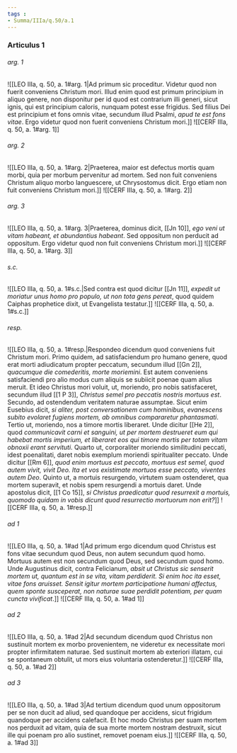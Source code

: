 ```yaml
---
tags : 
- Summa/IIIa/q.50/a.1
---
```


### Articulus 1

###### arg. 1
![[LEO IIIa, q. 50, a. 1#arg. 1|Ad primum sic proceditur. Videtur quod non fuerit conveniens Christum mori. Illud enim quod est primum principium in aliquo genere, non disponitur per id quod est contrarium illi generi, sicut ignis, qui est principium caloris, nunquam potest esse frigidus. Sed filius Dei est principium et fons omnis vitae, secundum illud Psalmi, *apud te est fons vitae*. Ergo videtur quod non fuerit conveniens Christum mori.]]
![[CERF IIIa, q. 50, a. 1#arg. 1]]

###### arg. 2
![[LEO IIIa, q. 50, a. 1#arg. 2|Praeterea, maior est defectus mortis quam morbi, quia per morbum pervenitur ad mortem. Sed non fuit conveniens Christum aliquo morbo languescere, ut Chrysostomus dicit. Ergo etiam non fuit conveniens Christum mori.]]
![[CERF IIIa, q. 50, a. 1#arg. 2]]

###### arg. 3
![[LEO IIIa, q. 50, a. 1#arg. 3|Praeterea, dominus dicit, [[Jn 10]], *ego veni ut vitam habeant, et abundantius habeant*. Sed oppositum non perducit ad oppositum. Ergo videtur quod non fuit conveniens Christum mori.]]
![[CERF IIIa, q. 50, a. 1#arg. 3]]

###### s.c.
![[LEO IIIa, q. 50, a. 1#s.c.|Sed contra est quod dicitur [[Jn 11]], *expedit ut moriatur unus homo pro populo, ut non tota gens pereat*, quod quidem Caiphas prophetice dixit, ut Evangelista testatur.]]
![[CERF IIIa, q. 50, a. 1#s.c.]]

###### resp.
![[LEO IIIa, q. 50, a. 1#resp.|Respondeo dicendum quod conveniens fuit Christum mori. Primo quidem, ad satisfaciendum pro humano genere, quod erat morti adiudicatum propter peccatum, secundum illud [[Gn 2]], *quacumque die comederitis, morte moriemini*. Est autem conveniens satisfaciendi pro alio modus cum aliquis se subiicit poenae quam alius meruit. Et ideo Christus mori voluit, ut, moriendo, pro nobis satisfaceret, secundum illud [[1 P 3]], *Christus semel pro peccatis nostris mortuus est*. Secundo, ad ostendendum veritatem naturae assumptae. Sicut enim Eusebius dicit, *si aliter, post conversationem cum hominibus, evanescens subito evolaret fugiens mortem, ab omnibus compararetur phantasmati*. Tertio ut, moriendo, nos a timore mortis liberaret. Unde dicitur [[He 2]], quod *communicavit carni et sanguini, ut per mortem destrueret eum qui habebat mortis imperium, et liberaret eos qui timore mortis per totam vitam obnoxii erant servituti*. Quarto ut, corporaliter moriendo similitudini peccati, idest poenalitati, daret nobis exemplum moriendi spiritualiter peccato. Unde dicitur [[Rm 6]], *quod enim mortuus est peccato, mortuus est semel, quod autem vivit, vivit Deo. Ita et vos existimate mortuos esse peccato, viventes autem Deo*. Quinto ut, a mortuis resurgendo, virtutem suam ostenderet, qua mortem superavit, et nobis spem resurgendi a mortuis daret. Unde apostolus dicit, [[1 Co 15]], *si Christus praedicatur quod resurrexit a mortuis, quomodo quidam in vobis dicunt quod resurrectio mortuorum non erit?*]]
![[CERF IIIa, q. 50, a. 1#resp.]]

###### ad 1
![[LEO IIIa, q. 50, a. 1#ad 1|Ad primum ergo dicendum quod Christus est fons vitae secundum quod Deus, non autem secundum quod homo. Mortuus autem est non secundum quod Deus, sed secundum quod homo. Unde Augustinus dicit, contra Felicianum, *absit ut Christus sic senserit mortem ut, quantum est in se vita, vitam perdiderit. Si enim hoc ita esset, vitae fons aruisset. Sensit igitur mortem participatione humani affectus, quem sponte susceperat, non naturae suae perdidit potentiam, per quam cuncta vivificat*.]]
![[CERF IIIa, q. 50, a. 1#ad 1]]

###### ad 2
![[LEO IIIa, q. 50, a. 1#ad 2|Ad secundum dicendum quod Christus non sustinuit mortem ex morbo provenientem, ne videretur ex necessitate mori propter infirmitatem naturae. Sed sustinuit mortem ab exteriori illatam, cui se spontaneum obtulit, ut mors eius voluntaria ostenderetur.]]
![[CERF IIIa, q. 50, a. 1#ad 2]]

###### ad 3
![[LEO IIIa, q. 50, a. 1#ad 3|Ad tertium dicendum quod unum oppositorum per se non ducit ad aliud, sed quandoque per accidens, sicut frigidum quandoque per accidens calefacit. Et hoc modo Christus per suam mortem nos perduxit ad vitam, quia de sua morte mortem nostram destruxit, sicut ille qui poenam pro alio sustinet, removet poenam eius.]]
![[CERF IIIa, q. 50, a. 1#ad 3]]


